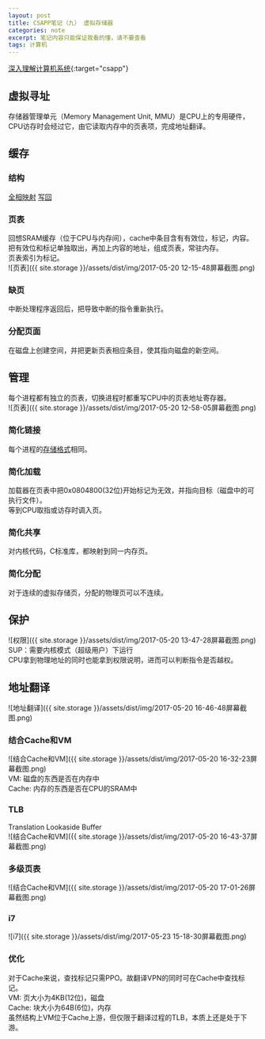 ```yaml
---
layout: post
title: CSAPP笔记（九） 虚拟存储器
categories: note
excerpt: 笔记内容只能保证我看的懂，请不要查看
tags: 计算机
---
```

[深入理解计算机系统](//csapp.cs.cmu.edu/){:target="csapp"}  

## 虚拟寻址  
存储器管理单元（Memory Management Unit, MMU）是CPU上的专用硬件，CPU访存时会经过它，由它读取内存中的页表项，完成地址翻译。

## 缓存  
<!-- ![结构]({{ site.storage }}/assets/dist/img/2017-05-20 11-28-32屏幕截图.png)   -->

### 结构  
[全相映射](/note/CSAPP-06/#全相映射) [写回](/note/CSAPP-06/#写回)  

### 页表  
回想SRAM缓存（位于CPU与内存间），cache中条目含有有效位，标记，内容。  
把有效位和标记单独取出，再加上内容的地址，组成页表，常驻内存。  
页表索引为标记。  
![页表]({{ site.storage }}/assets/dist/img/2017-05-20 12-15-48屏幕截图.png)  

### 缺页  
中断处理程序返回后，把导致中断的指令重新执行。  

### 分配页面  
在磁盘上创建空间，并把更新页表相应条目，使其指向磁盘的新空间。

## 管理  
每个进程都有独立的页表，切换进程时都重写CPU中的页表地址寄存器。  
![页表]({{ site.storage }}/assets/dist/img/2017-05-20 12-58-05屏幕截图.png)  


### 简化链接  
每个进程的[存储格式](/note/CSAPP-08/#地址空间)相同。  

### 简化加载  
加载器在页表中把0x0804800(32位)开始标记为无效，并指向目标（磁盘中的可执行文件）。  
等到CPU取指或访存时调入页。

### 简化共享  
对内核代码，C标准库，都映射到同一内存页。  

### 简化分配  
对于连续的虚拟存储页，分配的物理页可以不连续。

## 保护  

![权限]({{ site.storage }}/assets/dist/img/2017-05-20 13-47-28屏幕截图.png)  
SUP：需要内核模式（超级用户）下运行  
CPU拿到物理地址的同时也能拿到权限说明，进而可以判断指令是否越权。

## 地址翻译  
![地址翻译]({{ site.storage }}/assets/dist/img/2017-05-20 16-46-48屏幕截图.png)  

### 结合Cache和VM  
![结合Cache和VM]({{ site.storage }}/assets/dist/img/2017-05-20 16-32-23屏幕截图.png)  
VM: 磁盘的东西是否在内存中  
Cache: 内存的东西是否在CPU的SRAM中  

### TLB  
Translation Lookaside Buffer  
![结合Cache和VM]({{ site.storage }}/assets/dist/img/2017-05-20 16-43-37屏幕截图.png)  

### 多级页表  
![结合Cache和VM]({{ site.storage }}/assets/dist/img/2017-05-20 17-01-26屏幕截图.png)  

### i7  
![i7]({{ site.storage }}/assets/dist/img/2017-05-23 15-18-30屏幕截图.png)  

### 优化  
对于Cache来说，查找标记只需PPO。故翻译VPN的同时可在Cache中查找标记。  
VM: 页大小为4KB(12位)，磁盘  
Cache: 块大小为64B(6位)，内存  
虽然结构上VM位于Cache上游，但仅限于翻译过程的TLB，本质上还是处于下游。
